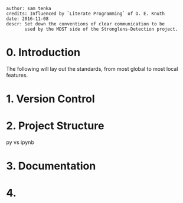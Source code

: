     author: sam tenka
    credits: Influenced by `Literate Programming` of D. E. Knuth
    date: 2016-11-08
    descr: Set down the conventions of clear communication to be
           used by the MDST side of the Stronglens-Detection project. 

# 0. Introduction

The following will lay out the standards, 
from most global to most local features.

# 1. Version Control 

# 2. Project Structure

py vs ipynb

# 3. Documentation

# 4. 

